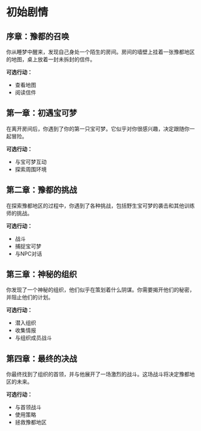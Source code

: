 # 初始剧情

## 序章：豫都的召唤

你从睡梦中醒来，发现自己身处一个陌生的房间。房间的墙壁上挂着一张豫都地区的地图，桌上放着一封未拆封的信件。

**可选行动：**
- 查看地图
- 阅读信件

## 第一章：初遇宝可梦

在离开房间后，你遇到了你的第一只宝可梦。它似乎对你很感兴趣，决定跟随你一起冒险。

**可选行动：**
- 与宝可梦互动
- 探索周围环境

## 第二章：豫都的挑战

在探索豫都地区的过程中，你遇到了各种挑战，包括野生宝可梦的袭击和其他训练师的挑战。

**可选行动：**
- 战斗
- 捕捉宝可梦
- 与NPC对话

## 第三章：神秘的组织

你发现了一个神秘的组织，他们似乎在策划着什么阴谋。你需要揭开他们的秘密，并阻止他们的计划。

**可选行动：**
- 潜入组织
- 收集情报
- 与组织成员战斗

## 第四章：最终的决战

你最终找到了组织的首领，并与他展开了一场激烈的战斗。这场战斗将决定豫都地区的未来。

**可选行动：**
- 与首领战斗
- 使用策略
- 拯救豫都地区